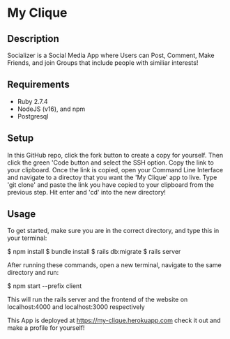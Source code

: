 # My Clique

## Description

Socializer is a Social Media App where Users can Post, Comment, Make Friends, and join Groups that include people with similiar interests!

## Requirements

- Ruby 2.7.4
- NodeJS (v16), and npm
- Postgresql


## Setup

In this GitHub repo, click the fork button to create a copy for yourself. Then click the green 'Code button and select the SSH option. Copy the link to your clipboard.
Once the link is copied, open your Command Line Interface and navigate to a directoy that you want the 'My Clique' app to live. Type 'git clone' and paste the link you have copied to your clipboard from the previous step. Hit enter and 'cd' into the new directory!

## Usage


To get started, make sure you are in the correct directory, and type this in your terminal:

$ npm install
$ bundle install
$ rails db:migrate
$ rails server

After running these commands, open a new terminal, navigate to the same directory and run:

$ npm start --prefix client

This will run the rails server and the frontend of the website on localhost:4000 and localhost:3000 respectively

This App is deployed at https://my-clique.herokuapp.com check it out and make a profile for yourself!


